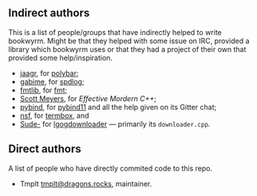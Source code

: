 Indirect authors
---
This is a list of people/groups that have indirectly helped to write bookwyrm.
Might be that they helped with some issue on IRC, provided a library which bookwyrm uses
or that they had a project of their own that provided some help/inspiration.

* [jaagr](https://github.com/jaagr), for [polybar](https://github.com/jaagr/polybar);
* [gabime](https://github.com/gabime), for [spdlog](https://github.com/gabime/spdlog);
* [fmtlib](https://github.com/fmtlib), for [fmt](https://github.com/fmtlib/fmt);
* [Scott Meyers](http://www.aristeia.com), for *Effective Mordern C++*;
* [pybind](https://github.com/pybind), for [pybind11](https://github.com/pybind/pybind11) and all the help given on its Gitter chat;
* [nsf](https://github.com/nsf), for [termbox](https://github.com/nsf/termbox), and
* [Sude-](https://github.com/Sude-) for [lgogdownloader](https://github.com/Sude-/lgogdownloader) — primarily its `downloader.cpp`.

Direct authors
---
A list of people who have directly commited code to this repo.

* Tmplt <tmplt@dragons.rocks>, maintainer.
